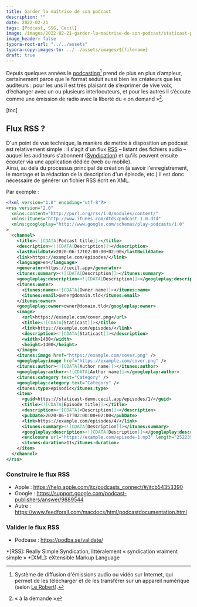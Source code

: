 ```yaml
---
title: Garder la maîtrise de son podcast
description: ""
date: 2022-02-21
tags: [Podcast, SSG, Cecil]
image: /images/2022-02-21-garder-la-maitrise-de-son-podcast/staticast-preview.png
image_header: false
typora-root-url: "../../assets"
typora-copy-images-to: ../../assets/images/${filename}
draft: true
---
```


Depuis quelques années le [podcasting](/tags/podcast)[^podcasting] prend de plus en plus d’ampleur, certainement parce que le format séduit aussi bien les créateurs que les auditeurs : pour les uns il est très plaisant de s’exprimer de vive voix, d’échanger avec un ou plusieurs interlocuteurs, et pour les autres il s’écoute comme une émission de radio avec la liberté du « on demand »[^on-demand].

<!-- break -->

[toc]

## Flux RSS ?

D'un point de vue technique, la manière de mettre à disposition un podcast est relativement simple : il s'agit d'un flux [RSS](https://fr.m.wikipedia.org/wiki/RSS) – listant des fichiers audio – auquel les auditeurs s'abonnent ([Syndication](https://fr.m.wikipedia.org/wiki/Wikip%C3%A9dia:Syndication)) et qu'ils peuvent ensuite écouter via une application dédiée (web ou mobile).  
Ainsi, au dela du processus principal de création (à savoir l'enregistrement, le montage et la rédaction de la description d'un épisode, etc.) il est donc nécessaire de générer un fichier RSS écrit en XML.

Par exemple :

```xml
<?xml version="1.0" encoding="utf-8"?>
<rss version="2.0"
  xmlns:content="http://purl.org/rss/1.0/modules/content/"
  xmlns:itunes="http://www.itunes.com/dtds/podcast-1.0.dtd"
  xmlns:googleplay="http://www.google.com/schemas/play-podcasts/1.0"
>
  <channel>
    <title><![CDATA[Podcast title]]></title>
    <description><![CDATA[Description]]></description>
    <lastBuildDate>2020-06-17T02:00:00+02:00</lastBuildDate>
    <link>https://example.com/episodes/</link>
    <language>en</language>
    <generator>https://cecil.app</generator>
    <itunes:summary><![CDATA[Description]]></itunes:summary>
    <googleplay:description><![CDATA[Description]]></googleplay:description>
    <itunes:owner>
      <itunes:name><![CDATA[Owner name]]></itunes:name>
      <itunes:email>owner@domain.tld</itunes:email>
    </itunes:owner>
    <googleplay:owner>owner@domain.tld</googleplay:owner>
    <image>
      <url>https://example.com/cover.png</url>
      <title><![CDATA[Staticast]]></title>
      <link>https://example.com/episodes/</link>
      <description><![CDATA[Staticast]]></description>
      <width>1400</width>
      <height>1400</height>
    </image>
    <itunes:image href="https://example.com/cover.png" />
    <googleplay:image href="https://example.com/cover.png" />
    <itunes:author><![CDATA[Author name]]></itunes:author>
    <googleplay:author><![CDATA[Author name]]></googleplay:author>
    <itunes:category text="Category" />
    <googleplay:category text="Category" />
    <itunes:type>episodic</itunes:type>
    <item>
      <guid>https://staticast-demo.cecil.app/episodes/1/</guid>
      <title><![CDATA[Episode title]]></title>
      <description><![CDATA[<Description]]></description>
      <pubDate>2020-06-17T02:00:00+02:00</pubDate>
      <link>https://example.com/episodes/4/</link>
      <itunes:summary><![CDATA[Description]]></itunes:summary>
      <googleplay:description><![CDATA[Description]]></googleplay:description>
      <enclosure url="https://example.com/episode-1.mp3" length="252235" type="audio/mpeg" />
      <itunes:duration>11</itunes:duration>
    </item>
  </channel>
</rss>
```



### Construire le flux RSS

- Apple : https://help.apple.com/itc/podcasts_connect/#/itcb54353390
- Google : https://support.google.com/podcast-publishers/answer/9889544
- Autre : https://www.feedforall.com/macdocs/html/podcastdocumentation.html

### Valider le flux RSS

- Podbase : https://podba.se/validate/










[^podcasting]: Système de diffusion d'émissions audio ou vidéo sur Internet, qui permet de les télécharger et de les transférer sur un appareil numérique (selon [Le Robert](https://www.lerobert.com/google-dictionnaire-fr?param=podcasting)).

[^on-demand]: « à la demande »

*[RSS]: Really Simple Syndication, littéralement « syndication vraiment simple »
*[XML]: eXtensible Markup Language
